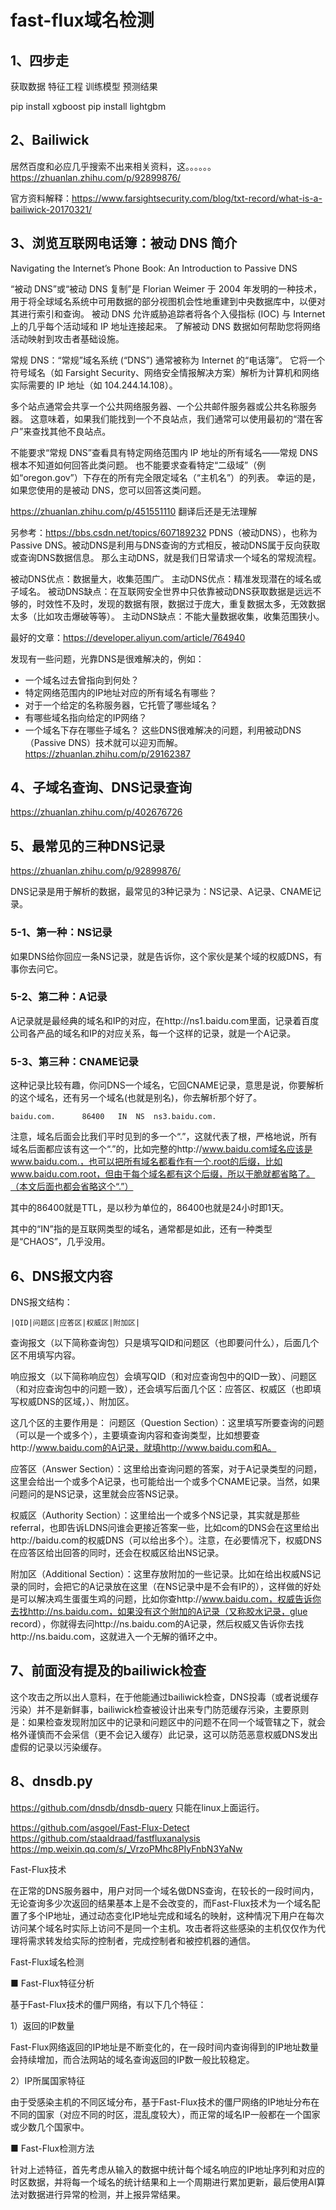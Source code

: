 # fast-flux域名检测

## 1、四步走
获取数据
特征工程
训练模型
预测结果

pip install xgboost
pip install lightgbm

## 2、Bailiwick
居然百度和必应几乎搜索不出来相关资料，这。。。。。。
https://zhuanlan.zhihu.com/p/92899876/

官方资料解释：https://www.farsightsecurity.com/blog/txt-record/what-is-a-bailiwick-20170321/

## 3、浏览互联网电话簿：被动 DNS 简介
Navigating the Internet’s Phone Book: An Introduction to Passive DNS

“被动 DNS”或“被动 DNS 复制”是 Florian Weimer 于 2004 年发明的一种技术，用于将全球域名系统中可用数据的部分视图机会性地重建到中央数据库中，以便对其进行索引和查询。 被动 DNS 允许威胁追踪者将各个入侵指标 (IOC) 与 Internet 上的几乎每个活动域和 IP 地址连接起来。 了解被动 DNS 数据如何帮助您将网络活动映射到攻击者基础设施。

常规 DNS：“常规”域名系统 (“DNS”) 通常被称为 Internet 的“电话簿”。 它将一个符号域名（如 Farsight Security、网络安全情报解决方案）解析为计算机和网络实际需要的 IP 地址（如 104.244.14.108）。 

多个站点通常会共享一个公共网络服务器、一个公共邮件服务器或公共名称服务器。 这意味着，如果我们能找到一个不良站点，我们通常可以使用最初的“潜在客户”来查找其他不良站点。

不能要求“常规 DNS”查看具有特定网络范围内 IP 地址的所有域名——常规 DNS 根本不知道如何回答此类问题。
也不能要求查看特定“二级域”（例如“oregon.gov”）下存在的所有完全限定域名（“主机名”）的列表。
幸运的是，如果您使用的是被动 DNS，您可以回答这类问题。

https://zhuanlan.zhihu.com/p/451551110 翻译后还是无法理解

另参考：https://bbs.csdn.net/topics/607189232
PDNS（被动DNS），也称为Passive DNS。被动DNS是利用与DNS查询的方式相反，被动DNS属于反向获取或查询DNS数据信息。
那么主动DNS，就是我们日常请求一个域名的常规流程。

被动DNS优点：数据量大，收集范围广。
主动DNS优点：精准发现潜在的域名或子域名。
被动DNS缺点：在互联网安全世界中只依靠被动DNS获取数据是远远不够的，时效性不及时，发现的数据有限，数据过于庞大，重复数据太多，无效数据太多（比如攻击爆破等等）。
主动DNS缺点：不能大量数据收集，收集范围狭小。

最好的文章：https://developer.aliyun.com/article/764940

发现有一些问题，光靠DNS是很难解决的，例如：
- 一个域名过去曾指向到何处？
- 特定网络范围内的IP地址对应的所有域名有哪些？
- 对于一个给定的名称服务器，它托管了哪些域名？
- 有哪些域名指向给定的IP网络？
- 一个域名下存在哪些子域名？
这些DNS很难解决的问题，利用被动DNS（Passive DNS）技术就可以迎刃而解。
https://zhuanlan.zhihu.com/p/29162387

## 4、子域名查询、DNS记录查询
https://zhuanlan.zhihu.com/p/402676726

## 5、最常见的三种DNS记录
https://zhuanlan.zhihu.com/p/92899876/

DNS记录是用于解析的数据，最常见的3种记录为：NS记录、A记录、CNAME记录。

### 5-1、第一种：NS记录
如果DNS给你回应一条NS记录，就是告诉你，这个家伙是某个域的权威DNS，有事你去问它。

### 5-2、第二种：A记录
A记录就是最经典的域名和IP的对应，在http://ns1.baidu.com里面，记录着百度公司各产品的域名和IP的对应关系，每一个这样的记录，就是一个A记录。

### 5-3、第三种：CNAME记录
这种记录比较有趣，你问DNS一个域名，它回CNAME记录，意思是说，你要解析的这个域名，还有另一个域名(也就是别名)，你去解析那个好了。

```
baidu.com.      86400   IN  NS  ns3.baidu.com.
```
注意，域名后面会比我们平时见到的多一个“.”，这就代表了根，严格地说，所有域名后面都应该有这一个“.”的，比如完整的http://www.baidu.com域名应该是www.baidu.com.，也可以把所有域名都看作有一个.root的后缀，比如www.baidu.com.root，但由于每个域名都有这个后缀，所以干脆就都省略了。（本文后面也都会省略这个“.”）

其中的86400就是TTL，是以秒为单位的，86400也就是24小时即1天。

其中的“IN”指的是互联网类型的域名，通常都是如此，还有一种类型是“CHAOS”，几乎没用。

## 6、DNS报文内容
DNS报文结构：
```
|QID|问题区|应答区|权威区|附加区|
```
查询报文（以下简称查询包）只是填写QID和问题区（也即要问什么），后面几个区不用填写内容。

响应报文（以下简称响应包）会填写QID（和对应查询包中的QID一致）、问题区（和对应查询包中的问题一致），还会填写后面几个区：应答区、权威区（也即填写权威DNS的区域，）、附加区。

这几个区的主要作用是：
问题区（Question Section）：这里填写所要查询的问题（可以是一个或多个），主要填查询内容和查询类型，比如想要查http://www.baidu.com的A记录，就填http://www.baidu.com和A。

应答区（Answer Section）：这里给出查询问题的答案，对于A记录类型的问题，这里会给出一个或多个A记录，也可能给出一个或多个CNAME记录。当然，如果问题问的是NS记录，这里就会应答NS记录。

权威区（Authority Section）：这里给出一个或多个NS记录，其实就是那些referral，也即告诉LDNS问谁会更接近答案一些，比如com的DNS会在这里给出http://baidu.com的权威DNS（可以给出多个）。注意，在必要情况下，权威DNS在应答区给出回答的同时，还会在权威区给出NS记录。

附加区（Additional Section）：这里存放附加的一些记录。比如在给出权威NS记录的同时，会把它的A记录放在这里（在NS记录中是不会有IP的），这样做的好处是可以解决鸡生蛋蛋生鸡的问题，比如你查http://www.baidu.com，权威告诉你去找http://ns.baidu.com，如果没有这个附加的A记录（又称胶水记录，glue record），你就得去问http://ns.baidu.com的A记录，然后权威又告诉你去找http://ns.baidu.com，这就进入一个无解的循环之中。

## 7、前面没有提及的bailiwick检查
这个攻击之所以出人意料，在于他能通过bailiwick检查，DNS投毒（或者说缓存污染）并不是新鲜事，bailiwick检查被设计出来专门防范缓存污染，主要原则是：如果检查发现附加区中的记录和问题区中的问题不在同一个域管辖之下，就会格外谨慎而不会采信（更不会记入缓存）此记录，这可以防范恶意权威DNS发出虚假的记录以污染缓存。

## 8、dnsdb.py
https://github.com/dnsdb/dnsdb-query
只能在linux上面运行。




https://github.com/asgoel/Fast-Flux-Detect
https://github.com/staaldraad/fastfluxanalysis
https://mp.weixin.qq.com/s/_VrzoPMhc8PIyFnbN3YaNw


Fast-Flux技术

在正常的DNS服务器中，用户对同一个域名做DNS查询，在较长的一段时间内，无论查询多少次返回的结果基本上是不会改变的，而Fast-Flux技术为一个域名配置了多个IP地址，通过动态变化IP地址完成和域名的映射，这种情况下用户在每次访问某个域名时实际上访问不是同一个主机。攻击者将这些感染的主机仅仅作为代理将需求转发给实际的控制者，完成控制者和被控机器的通信。

Fast-Flux域名检测



■ Fast-Flux特征分析

基于Fast-Flux技术的僵尸网络，有以下几个特征：

1）返回的IP数量

Fast-Flux网络返回的IP地址是不断变化的，在一段时间内查询得到的IP地址数量会持续增加，而合法网站的域名查询返回的IP数一般比较稳定。

2）IP所属国家特征

由于受感染主机的不同区域分布，基于Fast-Flux技术的僵尸网络的IP地址分布在不同的国家（对应不同的时区，混乱度较大），而正常的域名IP一般都在一个国家或少数几个国家中。



■ Fast-Flux检测方法

针对上述特征，首先考虑从输入的数据中统计每个域名响应的IP地址序列和对应的时区数据，并将每一个域名的统计结果和上一个周期进行累加更新，最后使用AI算法对数据进行异常的检测，并上报异常结果。
